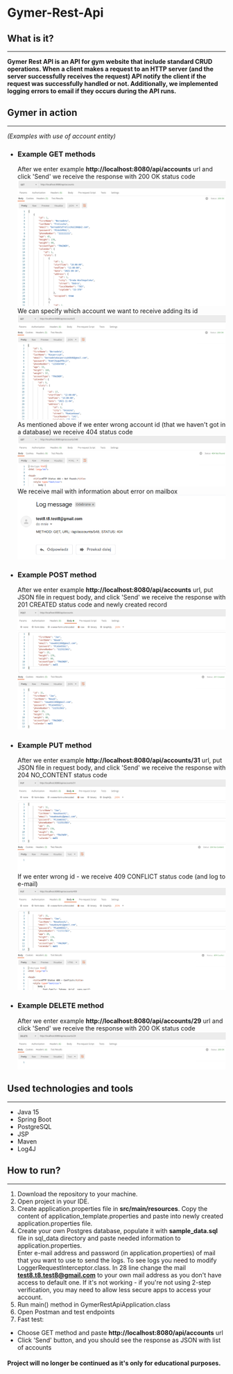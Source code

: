# Gymer-Rest-Api

## What is it?
***
**Gymer Rest API is an API for gym website that include standard CRUD operations. When a client makes a request to an
HTTP server (and the server successfully receives the request) API notify the client if the request was 
successfully handled or not.
Additionally, we implemented logging errors to email if they occurs during the API runs.**

## Gymer in action
***
*(Examples with use of account entity)*
* ### Example GET methods
  After we enter example **http://localhost:8080/api/accounts** url and click 'Send' we receive the response with
  200 OK status code
  <br/>![screenshot1](src/main/resources/img/accountsGetOkScreenshot.png)
  <br/>We can specify which account we want to receive adding its id
  <br/>![screenshot2](src/main/resources/img/accountGetOkScreenshot.png)
  <br/>As mentioned above if we enter wrong account id (that we haven't got in a database) we receive 404 status code
  <br/>![screenshot3](src/main/resources/img/accountGetNotFoundScreenshot.png)
  <br/>We receive mail with information about error on mailbox
  <br/>![screenshot4](src/main/resources/img/accountNotFoundMailScreenshot.png)
  
* ### Example POST method
  After we enter example **http://localhost:8080/api/accounts** url, put JSON file in request body, and click 'Send'
  we receive the response with 201 CREATED status code and newly created record
  <br/>![screenshot5](src/main/resources/img/accountPostCreatedScreenshot.png)
  
* ### Example PUT method
  After we enter example **http://localhost:8080/api/accounts/31** url, put JSON file in request body, and click 'Send'
  we receive the response with 204 NO_CONTENT status code
  <br/>![screenshot6](src/main/resources/img/accountPutScreenshot.png)
  <br/>If we enter wrong id - we receive 409 CONFLICT status code (and log to e-mail)
  <br/>![screenshot7](src/main/resources/img/accountPutConflictScreenshot.png)
  
* ### Example DELETE method
  After we enter example **http://localhost:8080/api/accounts/29** url and click 'Send'
  we receive the response with 200 OK status code
  <br/>![screenshot8](src/main/resources/img/accountDeleteScreenshot.png)
## Used technologies and tools
***
* Java 15
* Spring Boot
* PostgreSQL
* JSP
* Maven
* Log4J

## How to run?
***
1. Download the repository to your machine.
2. Open project in your IDE.
3. Create application.properties file in **src/main/resources**. Copy the content of application_template.properties 
   and paste into newly created application.properties file.
4. Create your own Postgres database, populate it with **sample_data.sql** file in sql_data directory and paste 
   needed information to application.properties. 
   <br/>Enter e-mail address and password (in application.properties) of mail that you want to use to send the logs. To see logs you need to
   modify LoggerRequestInterceptor.class. In 28 line change the mail **test8.t8.test8@gmail.com** to your own 
   mail address as you don't have access to default one. If it's not working - if you're not using 2-step verification, you may need 
   to allow less secure apps to access your account.
5. Run main() method in GymerRestApiApplication.class
6. Open Postman and test endpoints
7. Fast test:
* Choose GET method and paste **http://localhost:8080/api/accounts** url
* Click 'Send' button, and you should see the response as JSON with list of accounts

#### Project will no longer be continued as it's only for educational purposes.
